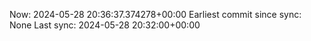 Now: 2024-05-28 20:36:37.374278+00:00 Earliest commit since sync: None Last sync: 2024-05-28 20:32:00+00:00
